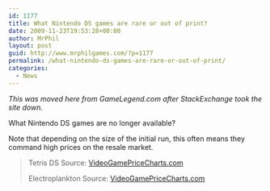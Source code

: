```yaml
---
id: 1177
title: What Nintendo DS games are rare or out of print?
date: 2009-11-23T19:53:28+00:00
author: MrPhil
layout: post
guid: http://www.mrphilgames.com/?p=1177
permalink: /what-nintendo-ds-games-are-rare-or-out-of-print/
categories:
  - News
---
```

_This was moved here from GameLegend.com after StackExchange took the site down._

What Nintendo DS games are no longer available?

Note that depending on the size of the initial run, this often means they command high prices on the resale market.

> Tetris DS Source: <a href="http://www.videogamepricecharts.com/game/nintendo-ds/tetris-ds" rel="nofollow">VideoGamePriceCharts.com</a>
> 
> Electroplankton Source: <a href="http://www.videogamepricecharts.com/game/nintendo-ds/electroplankton" rel="nofollow">VideoGamePriceCharts.com</a>